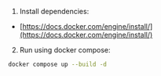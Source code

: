 1. Install dependencies:

- [https://docs.docker.com/engine/install/](https://docs.docker.com/engine/install/)

2. Run using docker compose:

```bash
docker compose up --build -d
```


